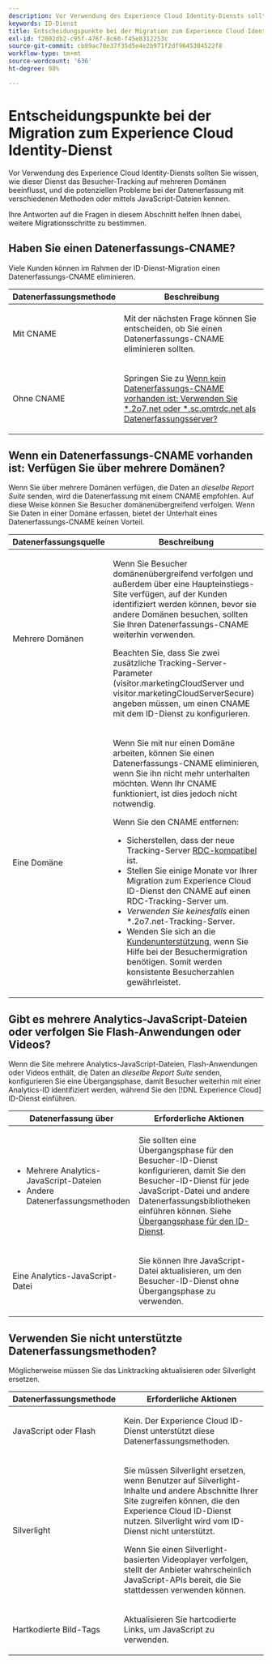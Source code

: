 ```yaml
---
description: Vor Verwendung des Experience Cloud Identity-Diensts sollten Sie wissen, wie dieser Dienst das Besucher-Tracking auf mehreren Domänen beeinflusst, und die potenziellen Probleme bei der Datenerfassung mit verschiedenen Methoden oder mittels JavaScript-Dateien kennen.
keywords: ID-Dienst
title: Entscheidungspunkte bei der Migration zum Experience Cloud Identity-Dienst
exl-id: f2802db2-c95f-476f-8c60-f45e8312253c
source-git-commit: cb89ac70e37f35d5e4e2b971f2df9645304522f8
workflow-type: tm+mt
source-wordcount: '636'
ht-degree: 98%

---
```


# Entscheidungspunkte bei der Migration zum Experience Cloud Identity-Dienst

Vor Verwendung des Experience Cloud Identity-Diensts sollten Sie wissen, wie dieser Dienst das Besucher-Tracking auf mehreren Domänen beeinflusst, und die potenziellen Probleme bei der Datenerfassung mit verschiedenen Methoden oder mittels JavaScript-Dateien kennen.

Ihre Antworten auf die Fragen in diesem Abschnitt helfen Ihnen dabei, weitere Migrationsschritte zu bestimmen.

## Haben Sie einen Datenerfassungs-CNAME?

Viele Kunden können im Rahmen der ID-Dienst-Migration einen Datenerfassungs-CNAME eliminieren.

<table id="table_13F7C1E3D64D4F86B0149C9D3B54AADD"> 
 <thead> 
  <tr> 
   <th colname="col1" class="entry"> Datenerfassungsmethode </th> 
   <th colname="col2" class="entry"> Beschreibung </th> 
  </tr> 
 </thead>
 <tbody> 
  <tr> 
   <td colname="col1"> <p>Mit CNAME </p> </td> 
   <td colname="col2"> <p>Mit der nächsten Frage können Sie entscheiden, ob Sie einen Datenerfassungs-CNAME eliminieren sollten. </p> </td> 
  </tr> 
  <tr> 
   <td colname="col1"> <p>Ohne CNAME </p> </td> 
   <td colname="col2"> <p>Springen Sie zu <a href="../../reference/analytics-reference/migration-decisions.md#section-34dabde7780e4a339f134c0ca7768961" format="dita" scope="local">Wenn kein Datenerfassungs-CNAME vorhanden ist: Verwenden Sie *.2o7.net oder *.sc.omtrdc.net als Datenerfassungsserver?</a> </p> </td> 
  </tr> 
 </tbody> 
</table>

## Wenn ein Datenerfassungs-CNAME vorhanden ist: Verfügen Sie über mehrere Domänen?

Wenn Sie über mehrere Domänen verfügen, die Daten an *dieselbe Report Suite* senden, wird die Datenerfassung mit einem CNAME empfohlen. Auf diese Weise können Sie Besucher domänenübergreifend verfolgen. Wenn Sie Daten in einer Domäne erfassen, bietet der Unterhalt eines Datenerfassungs-CNAME keinen Vorteil.

<table id="table_D132BCA243E54657AEC930559343FDD3"> 
 <thead> 
  <tr> 
   <th colname="col1" class="entry"> Datenerfassungsquelle </th> 
   <th colname="col2" class="entry"> Beschreibung </th> 
  </tr> 
 </thead>
 <tbody> 
  <tr> 
   <td colname="col1"> <p>Mehrere Domänen </p> </td> 
   <td colname="col2"> <p>Wenn Sie Besucher domänenübergreifend verfolgen und außerdem über eine Haupteinstiegs-Site verfügen, auf der Kunden identifiziert werden können, bevor sie andere Domänen besuchen, sollten Sie Ihren Datenerfassungs-CNAME weiterhin verwenden. <!--See <a href="../../reference/analytics-reference/cname.md#concept-4df91f8a30ad4ec7a01eb943d579cc9d" format="dita" scope="local"> Data Collection CNAMES and Cross Domain Tracking</a> for a detailed explanation.--> </p> <p>Beachten Sie, dass Sie zwei zusätzliche Tracking-Server-Parameter (<span class="codeph">visitor.marketingCloudServer</span> und <span class="codeph">visitor.marketingCloudServerSecure</span>) angeben müssen, um einen CNAME mit dem ID-Dienst zu konfigurieren. </p> </td> 
  </tr> 
  <tr> 
   <td colname="col1"> <p>Eine Domäne </p> </td> 
   <td colname="col2"> <p>Wenn Sie mit nur einen Domäne arbeiten, können Sie einen Datenerfassungs-CNAME eliminieren, wenn Sie ihn nicht mehr unterhalten möchten. Wenn Ihr CNAME funktioniert, ist dies jedoch nicht notwendig. </p> <p>Wenn Sie den CNAME entfernen: </p> 
    <ul id="ul_12CDECEFC7BB41A18895B507CAA42315"> 
     <li id="li_32E2CD3E58454E20A642BADE507AE86E">Sicherstellen, dass der neue Tracking-Server <a href="https://experienceleague.adobe.com/docs/analytics/technotes/rdc/regional-data-collection.html" format="https" scope="external">RDC-kompatibel</a> ist. </li> 
     <li id="li_865BB6DAA3594EBBAB688E73C8343762">Stellen Sie einige Monate vor Ihrer Migration zum <span class="keyword">Experience Cloud</span> ID-Dienst den CNAME auf einen RDC-Tracking-Server um. </li> 
     <li id="li_284A015177554C848C8648DC5BBAA365"> <i>Verwenden Sie keinesfalls</i> einen <span class="codeph">*.2o7.net</span>-Tracking-Server. </li> 
     <li id="li_B1ABF03DC46C42059F61542CDE0FE5A1">Wenden Sie sich an die <a href="https://helpx.adobe.com/de/marketing-cloud/contact-support.html" format="https" scope="external">Kundenunterstützung</a>, wenn Sie Hilfe bei der Besuchermigration benötigen. Somit werden konsistente Besucherzahlen gewährleistet. </li> 
    </ul> </td> 
  </tr> 
 </tbody> 
</table>

## Gibt es mehrere Analytics-JavaScript-Dateien oder verfolgen Sie Flash-Anwendungen oder Videos?

Wenn die Site mehrere Analytics-JavaScript-Dateien, Flash-Anwendungen oder Videos enthält, die Daten an *dieselbe Report Suite* senden, konfigurieren Sie eine Übergangsphase, damit Besucher weiterhin mit einer Analytics-ID identifiziert werden, während Sie den [!DNL Experience Cloud] ID-Dienst einführen.

<table id="table_8A4EA063AF4345B69BC98537E2E702BA"> 
 <thead> 
  <tr> 
   <th colname="col1" class="entry"> Datenerfassung über </th> 
   <th colname="col2" class="entry"> Erforderliche Aktionen </th> 
  </tr> 
 </thead>
 <tbody> 
  <tr> 
   <td colname="col1"> 
    <ul id="ul_910DD99E074E49C6907F86426EFA5BF2"> 
     <li id="li_4366CC8EB7A54A959568E3761ABBBF23">Mehrere Analytics-JavaScript-Dateien </li> 
     <li id="li_B8A8132019EA48088E4F37E36F153D76">Andere Datenerfassungsmethoden </li> 
    </ul> </td> 
   <td colname="col2"> <p>Sie sollten eine Übergangsphase für den Besucher-ID-Dienst konfigurieren, damit Sie den Besucher-ID-Dienst für jede JavaScript-Datei und andere Datenerfassungsbibliotheken einführen können. Siehe <a href="../../reference/analytics-reference/grace-period.md" format="dita" scope="local">Übergangsphase für den ID-Dienst</a>. </p> </td> 
  </tr> 
  <tr> 
   <td colname="col1"> <p>Eine Analytics-JavaScript-Datei </p> </td> 
   <td colname="col2"> <p>Sie können Ihre JavaScript-Datei aktualisieren, um den Besucher-ID-Dienst ohne Übergangsphase zu verwenden. </p> </td> 
  </tr> 
 </tbody> 
</table>

## Verwenden Sie nicht unterstützte Datenerfassungsmethoden?

Möglicherweise müssen Sie das Linktracking aktualisieren oder Silverlight ersetzen.

<table id="table_A72AEB92F48345DD83F136B9989F4EF9"> 
 <thead> 
  <tr> 
   <th colname="col1" class="entry"> Datenerfassungsmethode </th> 
   <th colname="col2" class="entry"> Erforderliche Aktionen </th> 
  </tr> 
 </thead>
 <tbody> 
  <tr> 
   <td colname="col1"> <p>JavaScript oder Flash </p> </td> 
   <td colname="col2"> <p>Kein. Der <span class="keyword">Experience Cloud</span> ID-Dienst unterstützt diese Datenerfassungsmethoden. </p> </td> 
  </tr> 
  <tr> 
   <td colname="col1"> <p>Silverlight </p> </td> 
   <td colname="col2"> <p>Sie müssen Silverlight ersetzen, wenn Benutzer auf Silverlight-Inhalte und andere Abschnitte Ihrer Site zugreifen können, die den <span class="keyword">Experience Cloud</span> ID-Dienst nutzen. Silverlight wird vom ID-Dienst nicht unterstützt. </p> <p> Wenn Sie einen Silverlight-basierten Videoplayer verfolgen, stellt der Anbieter wahrscheinlich JavaScript-APIs bereit, die Sie stattdessen verwenden können. </p> </td> 
  </tr> 
  <tr> 
   <td colname="col1"> <p>Hartkodierte Bild-Tags </p> </td> 
   <td colname="col2"> <p>Aktualisieren Sie hartcodierte Links, um JavaScript zu verwenden. </p> </td> 
  </tr> 
 </tbody> 
</table>

